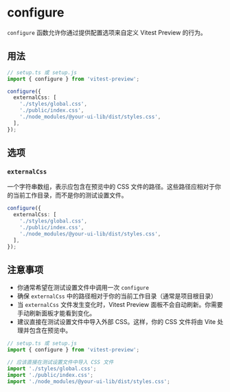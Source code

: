 # configure

`configure` 函数允许你通过提供配置选项来自定义 Vitest Preview 的行为。

## 用法

```ts
// setup.ts 或 setup.js
import { configure } from 'vitest-preview';

configure({
  externalCss: [
    './styles/global.css',
    './public/index.css',
    './node_modules/@your-ui-lib/dist/styles.css',
  ],
});
```

## 选项

### `externalCss`

一个字符串数组，表示应包含在预览中的 CSS 文件的路径。这些路径应相对于你的当前工作目录，而不是你的测试设置文件。

```ts
configure({
  externalCss: [
    './styles/global.css',
    './public/index.css',
    './node_modules/@your-ui-lib/dist/styles.css',
  ],
});
```

## 注意事项

- 你通常希望在测试设置文件中调用一次 `configure`
- 确保 `externalCss` 中的路径相对于你的当前工作目录（通常是项目根目录）
- 当 `externalCss` 文件发生变化时，Vitest Preview 面板不会自动刷新。你需要手动刷新面板才能看到变化。
- 建议直接在测试设置文件中导入外部 CSS。这样，你的 CSS 文件将由 Vite 处理并包含在预览中。

```ts
// setup.ts 或 setup.js
import { configure } from 'vitest-preview';

// 应该直接在测试设置文件中导入 CSS 文件
import './styles/global.css';
import './public/index.css';
import './node_modules/@your-ui-lib/dist/styles.css';
```
